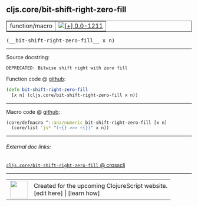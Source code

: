 ## cljs.core/bit-shift-right-zero-fill



 <table border="1">
<tr>
<td>function/macro</td>
<td><a href="https://github.com/cljsinfo/cljs-api-docs/tree/0.0-1211"><img valign="middle" alt="[+] 0.0-1211" title="Added in 0.0-1211" src="https://img.shields.io/badge/+-0.0--1211-lightgrey.svg"></a> </td>
</tr>
</table>


 <samp>
(__bit-shift-right-zero-fill__ x n)<br>
</samp>

---





Source docstring:

```
DEPRECATED: Bitwise shift right with zero fill
```


Function code @ [github](https://github.com/clojure/clojurescript/blob/r1.7.145/src/main/cljs/cljs/core.cljs#L2555-L2557):

```clj
(defn bit-shift-right-zero-fill
  [x n] (cljs.core/bit-shift-right-zero-fill x n))
```

<!--
Repo - tag - source tree - lines:

 <pre>
clojurescript @ r1.7.145
└── src
    └── main
        └── cljs
            └── cljs
                └── <ins>[core.cljs:2555-2557](https://github.com/clojure/clojurescript/blob/r1.7.145/src/main/cljs/cljs/core.cljs#L2555-L2557)</ins>
</pre>

-->

---

Macro code @ [github](https://github.com/clojure/clojurescript/blob/r1.7.145/src/main/clojure/cljs/core.cljc#L1132-L1133):

```clj
(core/defmacro ^::ana/numeric bit-shift-right-zero-fill [x n]
  (core/list 'js* "(~{} >>> ~{})" x n))
```

<!--
Repo - tag - source tree - lines:

 <pre>
clojurescript @ r1.7.145
└── src
    └── main
        └── clojure
            └── cljs
                └── <ins>[core.cljc:1132-1133](https://github.com/clojure/clojurescript/blob/r1.7.145/src/main/clojure/cljs/core.cljc#L1132-L1133)</ins>
</pre>
-->

---


###### External doc links:

[`cljs.core/bit-shift-right-zero-fill` @ crossclj](http://crossclj.info/fun/cljs.core.cljs/bit-shift-right-zero-fill.html)<br>

---

 <table>
<tr><td>
<img valign="middle" align="right" width="48px" src="http://i.imgur.com/Hi20huC.png">
</td><td>
Created for the upcoming ClojureScript website.<br>
[edit here] | [learn how]
</td></tr></table>

[edit here]:https://github.com/cljsinfo/cljs-api-docs/blob/master/cljsdoc/cljs.core/bit-shift-right-zero-fill.cljsdoc
[learn how]:https://github.com/cljsinfo/cljs-api-docs/wiki/cljsdoc-files

<!--

This information was too distracting to show to readers, but I'll leave it
commented here since it is helpful to:

- pretty-print the data used to generate this document
- and show how to retrieve that data



The API data for this symbol:

```clj
{:ns "cljs.core",
 :name "bit-shift-right-zero-fill",
 :signature ["[x n]"],
 :history [["+" "0.0-1211"]],
 :type "function/macro",
 :full-name-encode "cljs.core/bit-shift-right-zero-fill",
 :source {:code "(defn bit-shift-right-zero-fill\n  [x n] (cljs.core/bit-shift-right-zero-fill x n))",
          :title "Function code",
          :repo "clojurescript",
          :tag "r1.7.145",
          :filename "src/main/cljs/cljs/core.cljs",
          :lines [2555 2557]},
 :extra-sources [{:code "(core/defmacro ^::ana/numeric bit-shift-right-zero-fill [x n]\n  (core/list 'js* \"(~{} >>> ~{})\" x n))",
                  :title "Macro code",
                  :repo "clojurescript",
                  :tag "r1.7.145",
                  :filename "src/main/clojure/cljs/core.cljc",
                  :lines [1132 1133]}],
 :full-name "cljs.core/bit-shift-right-zero-fill",
 :docstring "DEPRECATED: Bitwise shift right with zero fill"}

```

Retrieve the API data for this symbol:

```clj
;; from Clojure REPL
(require '[clojure.edn :as edn])
(-> (slurp "https://raw.githubusercontent.com/cljsinfo/cljs-api-docs/catalog/cljs-api.edn")
    (edn/read-string)
    (get-in [:symbols "cljs.core/bit-shift-right-zero-fill"]))
```

-->
